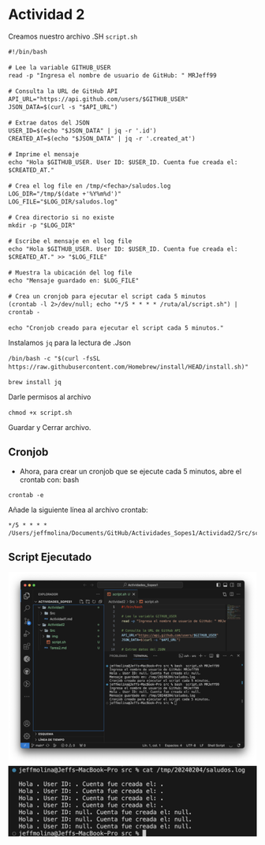 # Actividad 2
Creamos nuestro archivo .SH
`script.sh`

```
#!/bin/bash

# Lee la variable GITHUB_USER
read -p "Ingresa el nombre de usuario de GitHub: " MRJeff99

# Consulta la URL de GitHub API
API_URL="https://api.github.com/users/$GITHUB_USER"
JSON_DATA=$(curl -s "$API_URL")

# Extrae datos del JSON
USER_ID=$(echo "$JSON_DATA" | jq -r '.id')
CREATED_AT=$(echo "$JSON_DATA" | jq -r '.created_at')

# Imprime el mensaje
echo "Hola $GITHUB_USER. User ID: $USER_ID. Cuenta fue creada el: $CREATED_AT."

# Crea el log file en /tmp/<fecha>/saludos.log
LOG_DIR="/tmp/$(date +'%Y%m%d')"
LOG_FILE="$LOG_DIR/saludos.log"

# Crea directorio si no existe
mkdir -p "$LOG_DIR"

# Escribe el mensaje en el log file
echo "Hola $GITHUB_USER. User ID: $USER_ID. Cuenta fue creada el: $CREATED_AT." >> "$LOG_FILE"

# Muestra la ubicación del log file
echo "Mensaje guardado en: $LOG_FILE"

# Crea un cronjob para ejecutar el script cada 5 minutos
(crontab -l 2>/dev/null; echo "*/5 * * * * /ruta/al/script.sh") | crontab -

echo "Cronjob creado para ejecutar el script cada 5 minutos."

```


Instalamos `jq` para la lectura de .Json

`/bin/bash -c "$(curl -fsSL https://raw.githubusercontent.com/Homebrew/install/HEAD/install.sh)"
`

`brew install jq`

Darle permisos al archivo

`chmod +x script.sh`

Guardar y Cerrar archivo.

## Cronjob

- Ahora, para crear un cronjob que se ejecute cada 5 minutos, abre el crontab con:
bash

```
crontab -e
```

Añade la siguiente línea al archivo crontab:

```
*/5 * * * * /Users/jeffmolina/Documents/GitHub/Actividades_Sopes1/Actividad2/Src/script.sh
```


## Script Ejecutado

![Script](./Src/img/1.png)
![Script](./Src/img/2.png)
